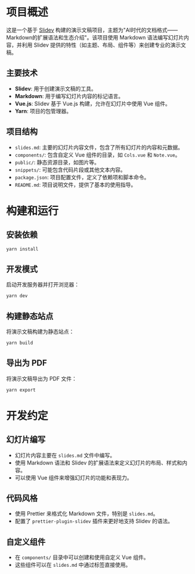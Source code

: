 # 项目概述

这是一个基于 [Slidev](https://github.com/slidevjs/slidev) 构建的演示文稿项目，主题为"AI时代的文档格式——Markdown的扩展语法和生态介绍"。该项目使用 Markdown 语法编写幻灯片内容，并利用 Slidev 提供的特性（如主题、布局、组件等）来创建专业的演示文稿。

## 主要技术

- **Slidev**: 用于创建演示文稿的工具。
- **Markdown**: 用于编写幻灯片内容的标记语言。
- **Vue.js**: Slidev 基于 Vue.js 构建，允许在幻灯片中使用 Vue 组件。
- **Yarn**: 项目的包管理器。

## 项目结构

- `slides.md`: 主要的幻灯片内容文件，包含了所有幻灯片的内容和元数据。
- `components/`: 包含自定义 Vue 组件的目录，如 `Cols.vue` 和 `Note.vue`。
- `public/`: 静态资源目录，如图片等。
- `snippets/`: 可能包含代码片段或其他文本内容。
- `package.json`: 项目配置文件，定义了依赖项和脚本命令。
- `README.md`: 项目说明文件，提供了基本的使用指导。

# 构建和运行

## 安装依赖

```bash
yarn install
```

## 开发模式

启动开发服务器并打开浏览器：

```bash
yarn dev
```

## 构建静态站点

将演示文稿构建为静态站点：

```bash
yarn build
```

## 导出为 PDF

将演示文稿导出为 PDF 文件：

```bash
yarn export
```

# 开发约定

## 幻灯片编写

- 幻灯片内容主要在 `slides.md` 文件中编写。
- 使用 Markdown 语法和 Slidev 的扩展语法来定义幻灯片的布局、样式和内容。
- 可以使用 Vue 组件来增强幻灯片的功能和表现力。

## 代码风格

- 使用 Prettier 来格式化 Markdown 文件，特别是 `slides.md`。
- 配置了 `prettier-plugin-slidev` 插件来更好地支持 Slidev 的语法。

## 自定义组件

- 在 `components/` 目录中可以创建和使用自定义 Vue 组件。
- 这些组件可以在 `slides.md` 中通过标签直接使用。